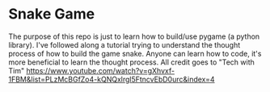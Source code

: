 # Snake Game

The purpose of this repo is just to learn how to build/use pygame (a python library). I've followed along a tutorial trying to understand the thought process of how to build the game snake. Anyone can learn how to code, it's more beneficial to learn the thought process. All credit goes to "Tech with Tim" https://www.youtube.com/watch?v=gXhvxf-1FBM&list=PLzMcBGfZo4-kQNQxlrgl5FtncvEbD0urc&index=4